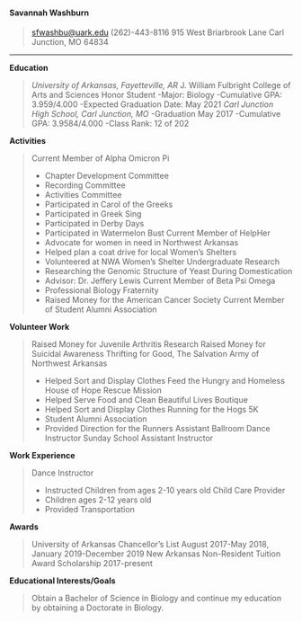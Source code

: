 #### **Savannah Washburn** 
> sfwashbu@uark.edu
> (262)-443-8116
>915 West Briarbrook Lane Carl Junction, MO 64834 
--- 

**Education**
>_University of Arkansas, Fayetteville, AR_ 
> J. William Fulbright College of Arts and Sciences Honor Student 
> -Major: Biology 
> -Cumulative GPA: 3.959/4.000 
>-Expected Graduation Date: May 2021
>_Carl Junction High School, Carl Junction, MO_
>-Graduation May 2017 
>-Cumulative GPA: 3.9584/4.000
>-Class Rank: 12 of 202 


**Activities** 
>Current Member of Alpha Omicron Pi 
> -	Chapter Development Committee
>-	Recording Committee 
>-	Activities Committee 
>-	Participated in Carol of the Greeks 
>-	Participated in Greek Sing
>-	Participated in Derby Days
>-	Participated in Watermelon Bust 
>Current Member of HelpHer
>-	Advocate for women in need in Northwest Arkansas
>-	Helped plan a coat drive for local Women’s Shelters
>-	Volunteered at NWA Women’s Shelter 
>Undergraduate Research 
>-	Researching the Genomic Structure of Yeast During Domestication
>-	Advisor: Dr. Jeffery Lewis 
>Current Member of Beta Psi Omega 
>-	Professional Biology Fraternity 
>-	Raised Money for the American Cancer Society 
>Current Member of Student Alumni Association 


**Volunteer Work** 
> Raised Money for Juvenile Arthritis Research 
> Raised Money for Suicidal Awareness
>Thrifting for Good, The Salvation Army of Northwest Arkansas 
>-	Helped Sort and Display Clothes 
>Feed the Hungry and Homeless House of Hope Rescue Mission 
>-	Helped Serve Food and Clean
>Beautiful Lives Boutique 
>-	Helped Sort and Display Clothes 
>Running for the Hogs 5K
>-	Student Alumni Association 
>-	Provided Direction for the Runners
>Assistant Ballroom Dance Instructor
>Sunday School Assistant Instructor 


**Work Experience**
>Dance Instructor 
>-	Instructed Children from ages 2-10 years old 
>Child Care Provider 
>-	Children ages 2-12 years old 
>-	Provided Transportation 

**Awards**
>University of Arkansas Chancellor’s List August 2017-May 2018, January 2019-December 2019
>New Arkansas Non-Resident Tuition Award Scholarship 2017-present

**Educational Interests/Goals**
>Obtain a Bachelor of Science in Biology and continue my education by obtaining a Doctorate in Biology.

